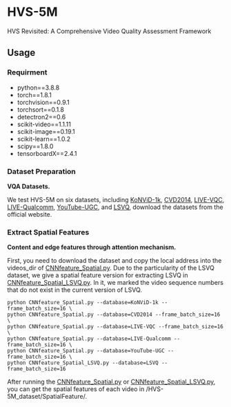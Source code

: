 # HVS-5M
HVS Revisited: A Comprehensive Video Quality Assessment  Framework
## Usage
### Requirment
* python==3.8.8
* torch==1.8.1
* torchvision==0.9.1
* torchsort==0.1.8
* detectron2==0.6
* scikit-video==1.1.11
* scikit-image==0.19.1
* scikit-learn==1.0.2
* scipy==1.8.0
* tensorboardX==2.4.1

### Dataset Preparation
**VQA Datasets.**

We test HVS-5M on six datasets, including [KoNViD-1k](http://database.mmsp-kn.de/konvid-1k-database.html), [CVD2014](https://www.mv.helsinki.fi/home/msjnuuti/CVD2014/), [LIVE-VQC](http://live.ece.utexas.edu/research/LIVEVQC/index.html), [LIVE-Qualcomm](http://live.ece.utexas.edu/research/incaptureDatabase/index.html), [YouTube-UGC](https://media.withyoutube.com/), and [LSVQ](https://github.com/baidut/PatchVQ), download the datasets from the official website. 

### Extract Spatial Features
**Content and edge features through attention mechanism.**

First, you need to download the dataset and copy the local address into the videos_dir of [CNNfeature_Spatial.py](https://github.com/GZHU-DVL/HVS-5M/blob/main/CNNfeature_Spatial.py). Due to the particularity of the LSVQ dataset, we give a spatial feature version for extracting LSVQ in [CNNfeature_Spatial_LSVQ.py](https://github.com/GZHU-DVL/HVS-5M/blob/main/CNNfeature_Spatial_LSVQ.py). In it, we marked the video sequence numbers that do not exist in the current version of LSVQ.

```
python CNNfeature_Spatial.py --database=KoNViD-1k --frame_batch_size=16 \
python CNNfeature_Spatial.py --database=CVD2014 --frame_batch_size=16 \
python CNNfeature_Spatial.py --database=LIVE-VQC --frame_batch_size=16 \
python CNNfeature_Spatial.py --database=LIVE-Qualcomm --frame_batch_size=16 \
python CNNfeature_Spatial.py --database=YouTube-UGC --frame_batch_size=16 \
python CNNfeature_Spatial_LSVQ.py --database=LSVQ --frame_batch_size=16
```

After running the [CNNfeature_Spatial.py](https://github.com/GZHU-DVL/HVS-5M/blob/main/CNNfeature_Spatial.py) or [CNNfeature_Spatial_LSVQ.py](https://github.com/GZHU-DVL/HVS-5M/blob/main/CNNfeature_Spatial_LSVQ.py), you can get the spatial features of each video in /HVS-5M_dataset/SpatialFeature/.
